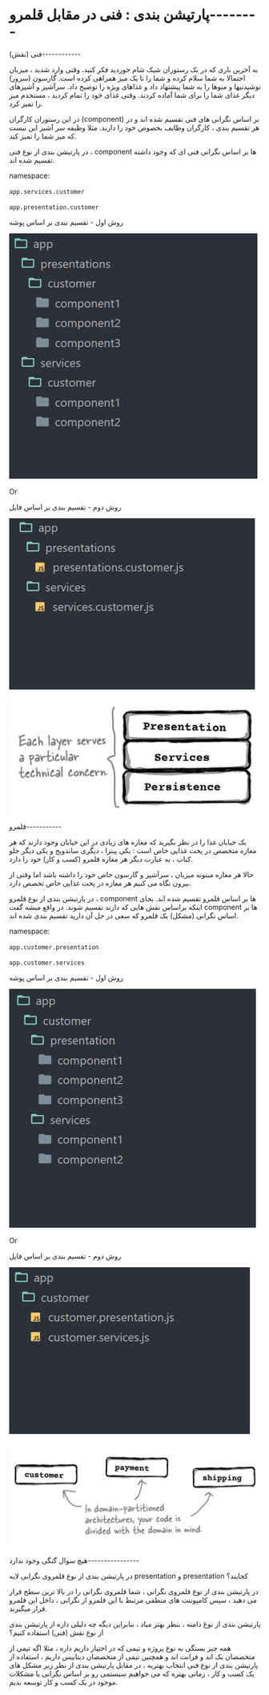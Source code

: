 # پارتیشن بندی : فنی در مقابل قلمرو--------

فنی (نقش)------------

به آخرین باری که در یک رستوران شیک شام خوردید فکر کنید. وقتی وارد شدید ، میزبان احتمالا به شما سلام کرده و شما را تا یک میز همراهی کرده است. گارسون (سرور) نوشیدنیها و منوها را به شما پیشنهاد داد و غذاهای ویژه را توضیح داد. سرآشپز و آشپزهای دیگر غذای شما را برای شما آماده کردند. وقتی غذای خود را تمام کردید ، مستخدم میز را تمیز کرد.

در این رستوران کارگران (component) بر اساس نگرانی های فنی تقسیم شده اند و در هر تقسیم بندی ، کارگران وظایف بخصوص خود را دارند.
مثلا وظیفه سر آشبز این نیست که میز شما را تمیز کند.

در پارتیشن بندی از نوع فنی ، component ها بر اساس نگرانی فنی ای که وجود داشته تقسیم شده اند.

namespace:

`app.services.customer`

`app.presentation.customer`

روش اول - تقسیم بندی بر اساس پوشه

![](./Images/Pasted%20image%2020240404104926.png)

Or

روش دوم - تقسیم بندی بر اساس فایل

![](./Images/Pasted%20image%2020240404105454.png)

![](./Images/Pasted%20image%2020240404100957.png)

قلمرو-----------

یک خیابان غذا را در نظر بگیرید که مغازه های زیادی در این خیابان وجود دارند که هر مغازه متخصص در پخت غذایی خاص است : یکی پیتزا  ، دیگری ساندویج و یکی دیگر جلو کباب ، به عبارت دیگر هر مغازه قلمرو (کسب و کار) خود را دارد.

حالا هر مغازه میتونه میزبان ، سرآشپز و گارسون خاص خود را داشته باشد اما وقتی از بیرون نگاه می کنیم هر مغازه در پخت غذایی خاص تخصص دارد.

در پارتیشن بندی از نوع قلمرو ، component ها بر اساس قلمرو تقسیم شده اند. بجای اینکه براساس نقش هایی که دارند تقسیم شوند. در واقع میشه گفت component ها بر اساس نگرانی (مشکل) یک قلمرو که سعی در حل آن دارید تقسیم بندی شده اند.

namespace:

`app.customer.presentation`

`app.customer.services`

روش اول - تقسیم بندی بر اساس پوشه

![](./Images/Pasted%20image%2020240404104231.png)

Or

روش دوم - تقسیم بندی بر اساس فایل

![](./Images/Pasted%20image%2020240404104504.png)

![](./Images/Pasted%20image%2020240404102225.png)

هیچ سوال گنگی وجود ندارد----------------

در پارتیشن بندی از نوع قلمروی نگرانی لایه presentation و presentation کجایند؟

در پارتیشن بندی از نوع قلمروی نگرانی ، شما قلمروی نگرانی را در بالا ترین سطح قرار می دهید ، سپس کامپوننت های منطقی مرتبط با این قلمرو از نگرانی ، داخل این قلمرو قرار میگیرند.

پارتیشن بندی از نوع دامنه ، بنظر بهتر میاد ، بنابراین دیگه چه دلیلی داره از پارتیشن بندی از نوع نقش (فنی) استفاده کنیم؟

همه چیز بستگی به نوع پروژه و تیمی که در اختیار داریم داره ، مثلا اگه تیمی از متخصصان بک اند و فرانت اند و همچنین تیمی از متخصصان دیتابیس داریم ، استفاده از پارتیشن بندی از نوع فنی انتخاب بهتریه ، در مقابل پارتیشن بندی از نظر زیر مشکل های یک کسب و کار  ، زمانی بهتره که می خواهیم سیستمی رو بر اساس نگرانی یا مشکلات موجود در یک کسب و کار توسعه بدیم.

